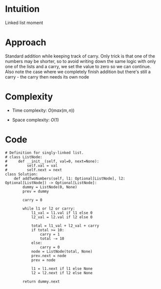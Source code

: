 # Intuition
Linked list moment

# Approach
Standard addition while keeping track of carry. Only trick is that one of the numbers may be shorter, so to avoid writing down the same logic with only one of the lists and a carry, we set the value to zero so we can continue. Also note the case where we completely finish addition but there's still a carry - the carry then needs its own node

# Complexity
- Time complexity: $O(max(m, n))$
<!-- Add your time complexity here, e.g. $$O(n)$$ -->

- Space complexity: $O(1)$
<!-- Add your space complexity here, e.g. $$O(n)$$ -->

# Code
```python3
# Definition for singly-linked list.
# class ListNode:
#     def __init__(self, val=0, next=None):
#         self.val = val
#         self.next = next
class Solution:
    def addTwoNumbers(self, l1: Optional[ListNode], l2: Optional[ListNode]) -> Optional[ListNode]:
        dummy = ListNode(0, None)
        prev = dummy

        carry = 0

        while l1 or l2 or carry:
            l1_val = l1.val if l1 else 0
            l2_val = l2.val if l2 else 0

            total = l1_val + l2_val + carry
            if total >= 10:
                carry = 1
                total -= 10
            else:
                carry = 0
            node = ListNode(total, None)
            prev.next = node
            prev = node

            l1 = l1.next if l1 else None
            l2 = l2.next if l2 else None

        return dummy.next   
```
